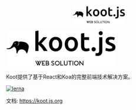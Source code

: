 <!-- # Koot  -->
<p align="center">
      <a href="http://https://koot.js.org">
            <img alt="koot" src="./docs/koot-logo@2x.png" width="144">
      </a>
</p>
<img src="./docs/koot-logo@2x.png" width="300px" />

Koot提供了基于React和Koa的完整前端技术解决方案。 

[![lerna](https://img.shields.io/badge/maintained%20with-lerna-cc00ff.svg)](https://lernajs.io/)

文档: https://koot.js.org

